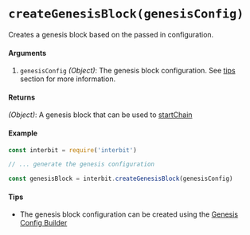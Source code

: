 # `createGenesisBlock(genesisConfig)`

Creates a genesis block based on the passed in configuration. 

#### Arguments

1. `genesisConfig` *(Object)*: The genesis block configuration. See [tips](#tips) section for more information.


#### Returns

*(Object)*: A genesis block that can be used to [startChain](startChain.md)


#### Example

```js
const interbit = require('interbit')

// ... generate the genesis configuration

const genesisBlock = interbit.createGenesisBlock(genesisConfig)
```

#### Tips

 - The genesis block configuration can be created using the [Genesis Config Builder](../genesisConfigBuilder.md)